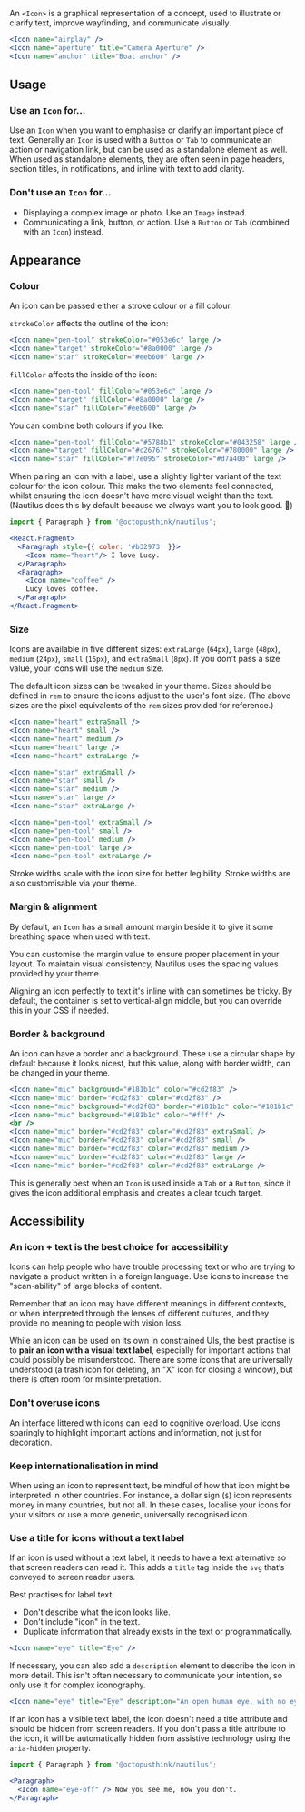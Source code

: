 An `<Icon>` is a graphical representation of a concept, used to illustrate or clarify text, improve wayfinding, and communicate visually.

```jsx
<Icon name="airplay" />
<Icon name="aperture" title="Camera Aperture" />
<Icon name="anchor" title="Boat anchor" />
```

## Usage

### Use an `Icon` for...

Use an `Icon` when you want to emphasise or clarify an important piece of text. Generally an `Icon` is used with a `Button` or `Tab` to communicate an action or navigation link, but can be used as a standalone element as well. When used as standalone elements, they are often seen in page headers, section titles, in notifications, and inline with text to add clarity.

### Don't use an `Icon` for...

- Displaying a complex image or photo. Use an `Image` instead.
- Communicating a link, button, or action. Use a `Button` or `Tab` (combined with an `Icon`) instead.

## Appearance

### Colour

An icon can be passed either a stroke colour or a fill colour.

`strokeColor` affects the outline of the icon:

```jsx
<Icon name="pen-tool" strokeColor="#053e6c" large />
<Icon name="target" strokeColor="#8a0000" large />
<Icon name="star" strokeColor="#eeb600" large />
```

`fillColor` affects the inside of the icon:

```jsx
<Icon name="pen-tool" fillColor="#053e6c" large />
<Icon name="target" fillColor="#8a0000" large />
<Icon name="star" fillColor="#eeb600" large />
```

You can combine both colours if you like:

```jsx
<Icon name="pen-tool" fillColor="#5788b1" strokeColor="#043258" large />
<Icon name="target" fillColor="#c26767" strokeColor="#780000" large />
<Icon name="star" fillColor="#f7e095" strokeColor="#d7a400" large />
```

When pairing an icon with a label, use a slightly lighter variant of the text colour for the icon colour. This make the two elements feel connected, whilst ensuring the icon doesn't have more visual weight than the text. (Nautilus does this by default because we always want you to look good. 🙌)

```jsx
import { Paragraph } from '@octopusthink/nautilus';

<React.Fragment>
  <Paragraph style={{ color: '#b32973' }}>
    <Icon name="heart"/> I love Lucy.
  </Paragraph>
  <Paragraph>
    <Icon name="coffee" />
    Lucy loves coffee.
  </Paragraph>
</React.Fragment>
```

### Size

Icons are available in five different sizes: `extraLarge` (`64px`), `large` (`48px`), `medium` (`24px`), `small` (`16px`), and `extraSmall` (`8px`). If you don't pass a size value, your icons will use the `medium` size.

The default icon sizes can be tweaked in your theme. Sizes should be defined in `rem` to ensure the icons adjust to the user's font size. (The above sizes are the pixel equivalents of the `rem` sizes provided for reference.)

```jsx
<Icon name="heart" extraSmall />
<Icon name="heart" small />
<Icon name="heart" medium />
<Icon name="heart" large />
<Icon name="heart" extraLarge />

<Icon name="star" extraSmall />
<Icon name="star" small />
<Icon name="star" medium />
<Icon name="star" large />
<Icon name="star" extraLarge />

<Icon name="pen-tool" extraSmall />
<Icon name="pen-tool" small />
<Icon name="pen-tool" medium />
<Icon name="pen-tool" large />
<Icon name="pen-tool" extraLarge />
```

Stroke widths scale with the icon size for better legibility. Stroke widths are also customisable via your theme.


### Margin & alignment

By default, an `Icon` has a small amount margin beside it to give it some breathing space when used with text.

You can customise the margin value to ensure proper placement in your layout. To maintain visual consistency, Nautilus uses the spacing values provided by your theme.

Aligning an icon perfectly to text it's inline with can sometimes be tricky. By default, the container is set to vertical-align middle, but you can override this in your CSS if needed.

### Border & background

An icon can have a border and a background. These use a circular shape by default because it looks nicest, but this value, along with border width, can be changed in your theme.

```jsx
<Icon name="mic" background="#181b1c" color="#cd2f83" />
<Icon name="mic" border="#cd2f83" color="#cd2f83" />
<Icon name="mic" background="#cd2f83" border="#181b1c" color="#181b1c" />
<Icon name="mic" background="#181b1c" color="#fff" />
<br />
<Icon name="mic" border="#cd2f83" color="#cd2f83" extraSmall />
<Icon name="mic" border="#cd2f83" color="#cd2f83" small />
<Icon name="mic" border="#cd2f83" color="#cd2f83" medium />
<Icon name="mic" border="#cd2f83" color="#cd2f83" large />
<Icon name="mic" border="#cd2f83" color="#cd2f83" extraLarge />
```

This is generally best when an `Icon` is used inside a `Tab` or a `Button`, since it gives the icon additional emphasis and creates a clear touch target.

## Accessibility

### An icon + text is the best choice for accessibility

Icons can help people who have trouble processing text or who are trying to navigate a product written in a foreign language. Use icons to increase the "scan-ability" of large blocks of content.

Remember that an icon may have different meanings in different contexts, or when interpreted through the lenses of different cultures, and they provide no meaning to people with vision loss.

While an icon can be used on its own in constrained UIs, the best practise is to **pair an icon with a visual text label**, especially for important actions that could possibly be misunderstood. There are some icons that are universally understood (a trash icon for deleting, an "X" icon for closing a window), but there is often room for misinterpretation.

### Don't overuse icons

An interface littered with icons can lead to cognitive overload. Use icons sparingly to highlight important actions and information, not just for decoration.

### Keep internationalisation in mind

When using an icon to represent text, be mindful of how that icon might be interpreted in other countries. For instance, a dollar sign (`$`) icon represents money in many countries, but not all. In these cases, localise your icons for your visitors or use a more generic, universally recognised icon.

### Use a title for icons without a text label

If an icon is used without a text label, it needs to have a text alternative so that screen readers can read it. This adds a `title` tag inside the `svg` that’s conveyed to screen reader users.

Best practises for label text:
- Don't describe what the icon looks like.
- Don't include "icon" in the text.
- Duplicate information that already exists in the text or programmatically.

```jsx
<Icon name="eye" title="Eye" />
```

If necessary, you can also add a `description` element to describe the icon in more detail. This isn't often necessary to communicate your intention, so only use it for complex iconography.

```jsx
<Icon name="eye" title="Eye" description="An open human eye, with no eyelashes." />
```

If an icon has a visible text label, the icon doesn't need a title attribute and should be hidden from screen readers. If you don't pass a title attribute to the icon, it will be automatically hidden from assistive technology using the `aria-hidden` property.

```jsx
import { Paragraph } from '@octopusthink/nautilus';

<Paragraph>
  <Icon name="eye-off" /> Now you see me, now you don't.
</Paragraph>
```
